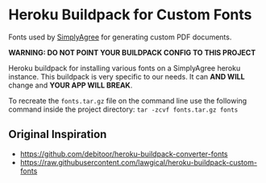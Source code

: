 # Heroku Buildpack for Custom Fonts

Fonts used by [SimplyAgree](https://www.simplyagree.com) for generating custom PDF documents.

__WARNING: DO NOT POINT YOUR BUILDPACK CONFIG TO THIS PROJECT__

Heroku buildpack for installing various fonts on a SimplyAgree heroku instance.
This buildpack is very specific to our needs. It can __AND WILL__ change and __YOUR APP WILL BREAK__.

To recreate the `fonts.tar.gz` file on the command line use the following command 
inside the project directory:
`tar -zcvf fonts.tar.gz fonts`


## Original Inspiration
* https://github.com/debitoor/heroku-buildpack-converter-fonts
* https://raw.githubusercontent.com/lawgical/heroku-buildpack-custom-fonts


